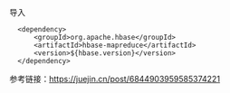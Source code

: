 导入
```
  <dependency>
      <groupId>org.apache.hbase</groupId>
      <artifactId>hbase-mapreduce</artifactId>
      <version>${hbase.version}</version>
  </dependency>
```
参考链接：https://juejin.cn/post/6844903959585374221

